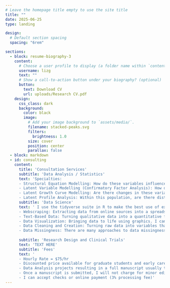 ```yaml
---
# Leave the homepage title empty to use the site title
title: ""
date: 2025-06-25
type: landing

design:
  # Default section spacing
  spacing: "6rem"

sections:
  - block: resume-biography-3
    content:
      # Choose a user profile to display (a folder name within `content/authors/`)
      username: lizg
      text: ""
      # Show a call-to-action button under your biography? (optional)
      button:
        text: Download CV
        url: uploads/Research CV.pdf
    design:
      css_class: dark
      background: 
        color: black
        image:
          # Add your image background to `assets/media/`.
          filename: stacked-peaks.svg
          filters:
            brightness: 1.0
          size: cover
          position: center
          parallax: false
  - block: markdown
  - id: consulting
    content:
      title: 'Consultation Services'
      subtitle: 'Data Analysis / Statistics'
      text: 'Specialties: 
      - Structural Equation Modelling: How do these variables influence each other? In these models, we can also use latent variable modelling to increase precision of our findings. This includes mediation and moderation models.  
      - Latent Variable Modelling (Confirmatory Factor Analysis): How do individual data sources represent or measure larger theoretical concepts (latent variables)?
      - Latent Growth Curve Modelling: Are there changes in these variables over time? Do certain variables or interventions impact change?
      - Latent Profile Analysis: Within this population, are there distinct groups based on certain characteristics (variables)?'
      subtitle: 'Data Science'
      text: ' I use the tidyverse suite in R to make the best use of existing data.
      - Webscraping: Extracting data from online sources into a spreadsheet that can be used for decision making, data visualizations, or data analyses.
      - Text-Based Data: Turning qualitative data into a quantitative format. Qualitative data is usually from interview transcripts or free response items.
      - Data Visualization: Bringing data to life using graphics. I can adjust color schemes and font to match your institution or business branding
      - Data Cleaning and Creation: Turning raw data into variables that are useful in analyses.
      - Data Missingness: There are many approaches to data missingness, which is often dependent on your data and analytic plan. I am familiar with a range of imputation methods to help create full datasets when needed, or the use of analytic approaches that account for missingness (FIML).'
      
      subtitle: 'Research Design and Clinical Trials'
      text: 'TEXT HERE'
      subtitle: 'Fees'
      text: '
      - Hourly Rate = $75/hr
      - Discounted price available for graduate students and early career researchers ($50/hr).
      - Data Analysis projects resulting in a full manuscript usually take around 20 hours. 
      - Once a manuscript is submitted, I will not charge for minor edits during the revision process. If manuscript revisions require a major change in analytic or research approach, we may need to re-initiate a contract or invoice. 
      - I can accept checks or online payment (3% processing fee)'
---
```

